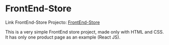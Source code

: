 # FrontEnd-Store

Link FrontEnd-Store Projecto: [FrontEnd-Store](https://frontend-store-acg.netlify.app/)

This is a very simple FrontEnd store project, made only with HTML and CSS. 
It has only one product page as an example (React JS).
